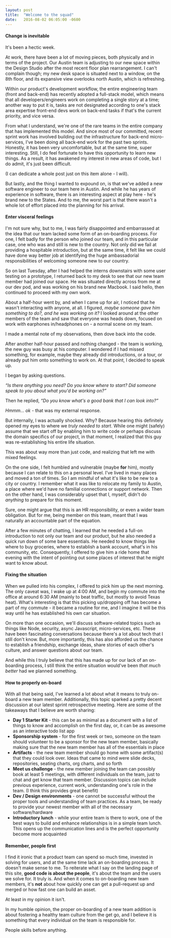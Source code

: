 ```yaml
---
layout: post
title:  "Welcome to the squad"
date:   2016-08-02 06:05:00 -0600
---
```


#### Change is inevitable

It's been a hectic week.

At work, there have been a lot of moving pieces, both physically and in terms of the project. Our Austin team is adjusting to our new space within the Design Studio after the most recent floor plan rearrangement. I can't complain though; my new desk space is situated next to a window, on the 8th floor, and its expansive view overlooks north Austin, which is refreshing.

Within our product's development workflow, the entire engineering team (front and back-end) has recently adopted a full-stack model, which means that all developers/engineers work on completing a single story at a time; another way to put it is, tasks are not designated according to one's stack area expertise front-end devs work on back-end tasks if that's the current priority, and vice versa.

From what I understand, we're one of the rare teams in the entire company that has implemented this model. And since most of our committed, recent sprint work has involved building out the infrastructure for back-end micro-services, I've been doing all back-end work for the past two sprints. Honestly, it has been very uncomfortable, but at the same time, super interesting. Still, I do feel fortunate to have this opportunity to learn new things. As a result, it has awakened my interest in new areas of code, but I do admit, it's just been difficult.

(I can dedicate a whole post just on this item alone - I will).

But lastly, and the thing I wanted to expound on, is that we've added a new software engineer to our team here in Austin. And while he has years of experience in software, there is an interesting aspect at play here - he's brand new to the States. And to me, the worst part is that there wasn't a whole lot of effort placed into the  planning for his arrival.

#### Enter visceral feelings

I'm not sure why, but to me, I was fairly disappointed and embarrassed at the idea that our team lacked some form of an on-boarding process. For one, I felt badly for the person who joined our team, and in this particular case, one who was and still is new to the country. Not only did we fail at providing a hospitable introduction, but at the same time, it felt like we could have done way better job at identifying the huge ambassadorial responsibilities of welcoming someone new to our country.

So on last Tuesday, after I had helped the interns downstairs with some user testing on a prototype, I returned back to my desk to see that our new team member had joined our space. He was situated directly across from me at our dev pod, and was working on his brand new Macbook. I said hello, then continued to proceed with my own work.

About a half-hour went by, and when I came up for air, I noticed that he wasn't interacting with anyone, at all. I figured, _maybe someone gave him something to do?, and he was working on it?_ I looked around at the other members of the team and saw that everyone was heads down, focused on work with earphones in/headphones on - a normal scene on my team.

I made a mental note of my observations, then dove back into the code.

After another half-hour passed and nothing changed - the team is working, the new guy was busy at his computer. I wondered if I had missed something, for example, maybe they already did introductions, or a tour, or already put him onto something to work on. At that point, I decided to speak up.

I began by asking questions.

_<span class="accent--cool">“</span>Is there anything you need? Do you know where to start? Did someone speak to you about what you'd be working on?<span class="accent--cool">”</span>_

Then he replied, _<span class="accent--cool">“</span>Do you know what's a good bank that I can look into?<span class="accent--cool">”</span>_

_Hmmm... ok_ - that was my external response. 

But internally, I was actually shocked. Why? Because hearing this definitely opened my eyes to where we _truly needed to start_. While one might (safely) assume that we start off by enabling him to write code or perhaps discuss the domain specifics of our project, in that moment, I realized that this guy was re-establishing his entire life situation.

This was about way more than just code, and realizing that left me with mixed feelings.

On the one side, I felt humbled and vulnerable (maybe **for** him), mostly because I can relate to this on a personal level. I've lived in many places and moved a ton of times.  So I am mindful of what it's like to be new to a city or country. I remember what it was like to relocate my family to Austin, a place where we'd have no familial connections or support network. Then on the other hand, I was considerably upset that I, myself, didn't do _anything_ to prepare for this moment.

Sure, one might argue that this is an HR responsibility, or even a wider team obligation. But for me, being member on this team, meant that I was naturally an accountable part of the equation.

After a few minutes of chatting, I learned that he needed a full-on introduction to not only our team and our product, but he also needed a quick run down of some bare essentials. He needed to know things like where to buy groceries, where to establish a bank account, what's in his community, etc. Consequently, I offered to give him a ride home that evening with the intent of pointing out some places of interest that he might want to know about.

#### Fixing the situation

When we pulled into his complex, I offered to pick him up the next morning. The only caveat was, I wake up at 4:00 AM, and begin my commute into the office at around 6:30 AM (mainly to beat traffic, but mostly to avoid Texas heat). What's interesting is that this picking up/dropping off has become a part of my commute - it became a routine for me, and I imagine it will be this way until he has established his own car situation.

On more than one occasion, we'll discuss software-related topics such as things like Node, security, async Javascript, micro-services, etc. These have been fascinating conversations because there's a lot about tech that I still don't know. But, more importantly, this has also afforded us the chance to establish a friendship, exchange ideas, share stories of each other's culture, and answer questions about our team.

And while this I truly believe that this has made up for our lack of an on-boarding process, I still think the entire situation would've been _that much better_ had we planned something.

#### How to properly on-board

With all that being said, I've learned a lot about what it means to truly on-board a new team member. Additionally, this topic sparked a pretty decent discussion at our latest sprint retrospective meeting. Here are some of the takeaways that I believe are worth sharing:

- **Day 1 Starter Kit** - this can be as minimal as a document with a list of things to know and accomplish on the first day, or, it can be as awesome as an interactive todo list app
- **Sponsorship system** - for the first week or two, someone on the team should volunteer to be a sponsor for the new team member, basically making sure that the new team member has all of the essentials in place
- **Artifacts** - the new team member should go home with some artifact(s) that they could look over. Ideas that came to mind were slide decks, repositories, seating charts, org charts, and so forth
- **Meet us challenge** - the new member joining the team can possibly book at least 5 meetings, with different individuals on the team, just to chat and get know that team member. Discussion topics can include previous experience, current work, understanding one's role in the team. (I think this provides great benefit)
- **Dev / Design environments** - one cannot be successful without the proper tools and understanding of team practices. As a team, be ready to provide your newest member with all of the necessary software/hardware 
- **Introductory lunch** - while your entire team is there to work, one of the best ways to build and enhance relationships is in a simple team lunch. This opens up the communication lines and is the perfect opportunity become more acquainted

#### Remember, people first

I find it ironic that a product team can spend so much time, invested in solving for users, and at the same time lack an on-boarding process. It doesn't make sense to me. To reiterate what I say on the landing page of this site, **good code is about the people**, it's about the team and the users we solve for. It truly is. And when it comes to on-boarding new team members, it's **not** about how quickly one can get a pull-request up and merged or how fast one can build an asset. 

At least in my opinion it isn't.

In my humble opinion, the proper on-boarding of a new team addition is about fostering a healthy team culture from the get go, and I believe it is something that every individual on the team is responsible for.

People skills before anything.







